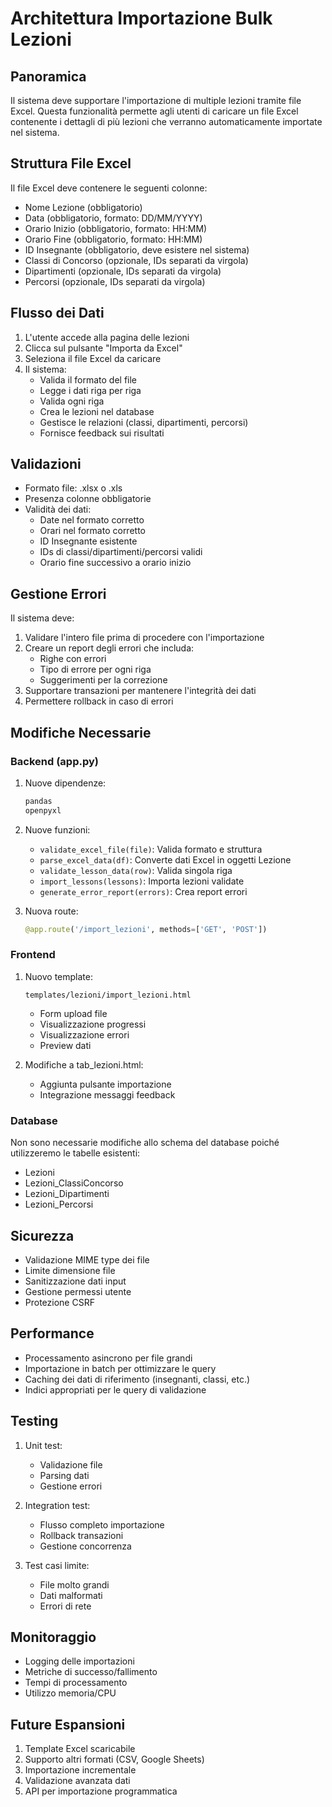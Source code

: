 # Architettura Importazione Bulk Lezioni

## Panoramica
Il sistema deve supportare l'importazione di multiple lezioni tramite file Excel. Questa funzionalità permette agli utenti di caricare un file Excel contenente i dettagli di più lezioni che verranno automaticamente importate nel sistema.

## Struttura File Excel
Il file Excel deve contenere le seguenti colonne:
- Nome Lezione (obbligatorio)
- Data (obbligatorio, formato: DD/MM/YYYY)
- Orario Inizio (obbligatorio, formato: HH:MM)
- Orario Fine (obbligatorio, formato: HH:MM)
- ID Insegnante (obbligatorio, deve esistere nel sistema)
- Classi di Concorso (opzionale, IDs separati da virgola)
- Dipartimenti (opzionale, IDs separati da virgola)
- Percorsi (opzionale, IDs separati da virgola)

## Flusso dei Dati
1. L'utente accede alla pagina delle lezioni
2. Clicca sul pulsante "Importa da Excel"
3. Seleziona il file Excel da caricare
4. Il sistema:
   - Valida il formato del file
   - Legge i dati riga per riga
   - Valida ogni riga
   - Crea le lezioni nel database
   - Gestisce le relazioni (classi, dipartimenti, percorsi)
   - Fornisce feedback sui risultati

## Validazioni
- Formato file: .xlsx o .xls
- Presenza colonne obbligatorie
- Validità dei dati:
  - Date nel formato corretto
  - Orari nel formato corretto
  - ID Insegnante esistente
  - IDs di classi/dipartimenti/percorsi validi
  - Orario fine successivo a orario inizio

## Gestione Errori
Il sistema deve:
1. Validare l'intero file prima di procedere con l'importazione
2. Creare un report degli errori che includa:
   - Righe con errori
   - Tipo di errore per ogni riga
   - Suggerimenti per la correzione
3. Supportare transazioni per mantenere l'integrità dei dati
4. Permettere rollback in caso di errori

## Modifiche Necessarie

### Backend (app.py)
1. Nuove dipendenze:
   ```python
   pandas
   openpyxl
   ```

2. Nuove funzioni:
   - `validate_excel_file(file)`: Valida formato e struttura
   - `parse_excel_data(df)`: Converte dati Excel in oggetti Lezione
   - `validate_lesson_data(row)`: Valida singola riga
   - `import_lessons(lessons)`: Importa lezioni validate
   - `generate_error_report(errors)`: Crea report errori

3. Nuova route:
   ```python
   @app.route('/import_lezioni', methods=['GET', 'POST'])
   ```

### Frontend
1. Nuovo template:
   ```
   templates/lezioni/import_lezioni.html
   ```
   - Form upload file
   - Visualizzazione progressi
   - Visualizzazione errori
   - Preview dati

2. Modifiche a tab_lezioni.html:
   - Aggiunta pulsante importazione
   - Integrazione messaggi feedback

### Database
Non sono necessarie modifiche allo schema del database poiché utilizzeremo le tabelle esistenti:
- Lezioni
- Lezioni_ClassiConcorso
- Lezioni_Dipartimenti
- Lezioni_Percorsi

## Sicurezza
- Validazione MIME type dei file
- Limite dimensione file
- Sanitizzazione dati input
- Gestione permessi utente
- Protezione CSRF

## Performance
- Processamento asincrono per file grandi
- Importazione in batch per ottimizzare le query
- Caching dei dati di riferimento (insegnanti, classi, etc.)
- Indici appropriati per le query di validazione

## Testing
1. Unit test:
   - Validazione file
   - Parsing dati
   - Gestione errori

2. Integration test:
   - Flusso completo importazione
   - Rollback transazioni
   - Gestione concorrenza

3. Test casi limite:
   - File molto grandi
   - Dati malformati
   - Errori di rete

## Monitoraggio
- Logging delle importazioni
- Metriche di successo/fallimento
- Tempi di processamento
- Utilizzo memoria/CPU

## Future Espansioni
1. Template Excel scaricabile
2. Supporto altri formati (CSV, Google Sheets)
3. Importazione incrementale
4. Validazione avanzata dati
5. API per importazione programmatica